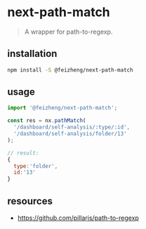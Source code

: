 # next-path-match
> A wrapper for path-to-regexp.

## installation
```bash
npm install -S @feizheng/next-path-match
```

## usage
```js
import '@feizheng/next-path-match';

const res = nx.pathMatch(
  '/dashboard/self-analysis/:type/:id',
  '/dashboard/self-analysis/folder/13'
);

// result:
{
  type:'folder',
  id:'13'
}
```

## resources
- https://github.com/pillarjs/path-to-regexp
